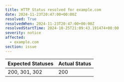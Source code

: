 ```yaml
---
title: HTTP Status resolved for example.com
date: 2024-11-23T20:47:00+00:00Z
resolved: True
resolvedWhen: 2024-11-23T20:47:00+00:00Z
resolvedStartTime: 2024-10-25T21:09:43.191474+00:00
severity: notice
affected:
  - example.com
section: issue
---
```


| Expected Statuses | Actual Status  |
|-------------------|----------------|
| 200, 301, 302 | 200 |
